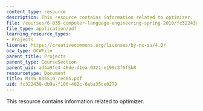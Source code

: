 ```yaml
---
content_type: resource
description: This resource contains information related to optimizer.
file: /courses/6-035-computer-language-engineering-spring-2010/fc322430db9af100402c6eba35ce0279_MIT6_035S10_rec05.pdf
file_type: application/pdf
learning_resource_types:
- Projects
license: https://creativecommons.org/licenses/by-nc-sa/4.0/
ocw_type: OCWFile
parent_title: Projects
parent_type: CourseSection
parent_uid: ad4a9fe4-40de-d1ea-0321-e199c3f6f5b8
resourcetype: Document
title: MIT6_035S10_rec05.pdf
uid: fc322430-db9a-f100-402c-6eba35ce0279
---
```

This resource contains information related to optimizer.